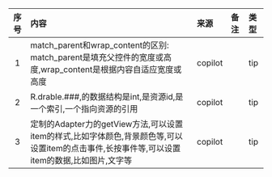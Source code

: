| 序号 | 内容                                                                                | 来源      | 备注 | 类型  |
|:--:|:----------------------------------------------------------------------------------|:--------|:---|:----|
|1| match_parent和wrap_content的区别: match_parent是填充父控件的宽度或高度,wrap_content是根据内容自适应宽度或高度  | copilot |    | tip |
|2| R.drable.###,的数据结构是int,是资源id,是一个索引,一个指向资源的引用                                      | copilot |    | tip |
|3| 定制的Adapter力的getView方法,可以设置item的样式,比如字体颜色,背景颜色等,可以设置item的点击事件,长按事件等,可以设置item的数据,比如图片,文字等 | copilot |    | tip |
